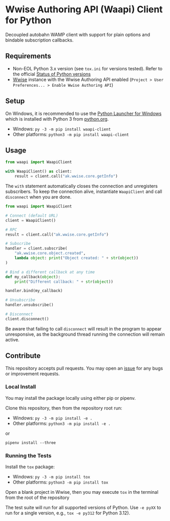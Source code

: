 # Wwise Authoring API (Waapi) Client for Python
Decoupled autobahn WAMP client with support for plain options and bindable subscription callbacks.

## Requirements
* Non-EOL Python 3.x version (see `tox.ini` for versions tested). Refer to the official [Status of Python versions](https://devguide.python.org/versions)
* [Wwise](https://www.audiokinetic.com/en/download) instance with the Wwise Authoring API enabled (`Project > User Preferences... > Enable Wwise Authoring API`)

## Setup
On Windows, it is recommended to use the [Python Launcher for Windows](https://docs.python.org/3/using/windows.html#launcher) which is installed with Python 3 from [python.org](https://www.python.org).

* Windows: `py -3 -m pip install waapi-client`
* Other platforms: `python3 -m pip install waapi-client`

## Usage
```python
from waapi import WaapiClient

with WaapiClient() as client:
    result = client.call("ak.wwise.core.getInfo")
```

The `with` statement automatically closes the connection and unregisters subscribers.
To keep the connection alive, instantiate `WaapiClient` and call `disconnect` when you are done.

```python
from waapi import WaapiClient

# Connect (default URL)
client = WaapiClient()

# RPC
result = client.call("ak.wwise.core.getInfo")

# Subscribe
handler = client.subscribe(
    "ak.wwise.core.object.created",
    lambda object: print("Object created: " + str(object))
)

# Bind a different callback at any time
def my_callback(object):
    print("Different callback: " + str(object))

handler.bind(my_callback)

# Unsubscribe
handler.unsubscribe()

# Disconnect
client.disconnect()
```

Be aware that failing to call `disconnect` will result in the program to appear unresponsive, as the background thread
running the connection will remain active.

## Contribute
This repository accepts pull requests.
You may open an [issue](https://github.com/audiokinetic/waapi-client-python/issues) for any bugs or improvement requests.

### Local Install
You may install the package locally using either pip or pipenv.

Clone this repository, then from the repository root run:

* Windows: `py -3 -m pip install -e .`
* Other platforms: `python3 -m pip install -e .`

or

`pipenv install --three`

### Running the Tests
Install the `tox` package:

* Windows: `py -3 -m pip install tox`
* Other platforms: `python3 -m pip install tox`

Open a blank project in Wwise, then you may execute `tox` in the terminal from the root of the repository

The test suite will run for all supported versions of Python.
Use `-e pyXX` to run for a single version, e.g., `tox -e py312` for Python 3.12).
